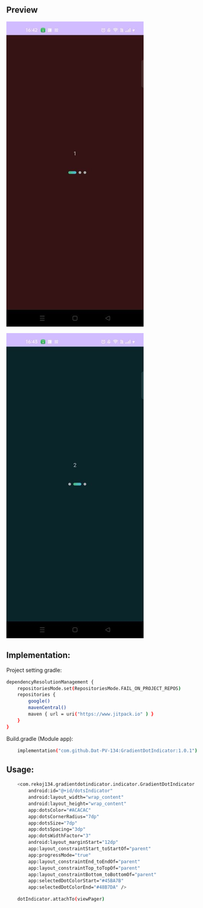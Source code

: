 ## Preview

![alt text](https://github.com/Dat-PV-134/GradientDotIndicator/blob/main/preview_2.jpg)

![alt text](https://github.com/Dat-PV-134/GradientDotIndicator/blob/main/preview_1.jpg)

## Implementation:
Project setting gradle:

```sh
dependencyResolutionManagement {
    repositoriesMode.set(RepositoriesMode.FAIL_ON_PROJECT_REPOS)
    repositories {
        google()
        mavenCentral()
        maven { url = uri("https://www.jitpack.io" ) }
    }
}
```

Build.gradle (Module app):

```sh
    implementation("com.github.Dat-PV-134:GradientDotIndicator:1.0.1")
```

## Usage:

```sh
    <com.rekoj134.gradientdotindicator.indicator.GradientDotIndicator
        android:id="@+id/dotsIndicator"
        android:layout_width="wrap_content"
        android:layout_height="wrap_content"
        app:dotsColor="#ACACAC"
        app:dotsCornerRadius="7dp"
        app:dotsSize="7dp"
        app:dotsSpacing="3dp"
        app:dotsWidthFactor="3"
        android:layout_marginStart="12dp"
        app:layout_constraintStart_toStartOf="parent"
        app:progressMode="true"
        app:layout_constraintEnd_toEndOf="parent"
        app:layout_constraintTop_toTopOf="parent"
        app:layout_constraintBottom_toBottomOf="parent"
        app:selectedDotColorStart="#45BA7B"
        app:selectedDotColorEnd="#48B7DA" />
```

```sh
    dotIndicator.attachTo(viewPager)
```

        


